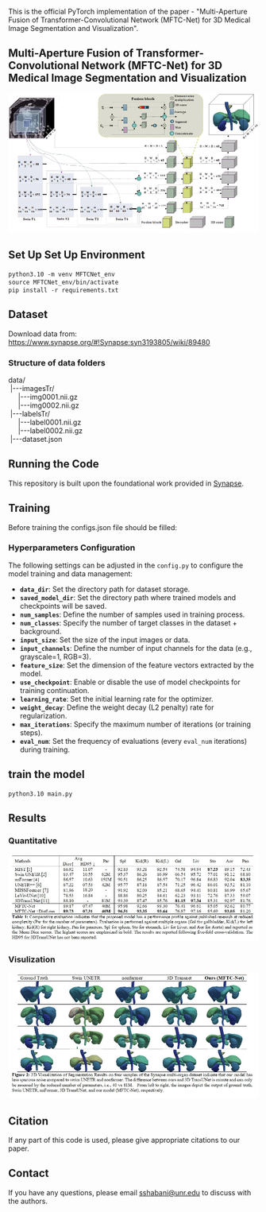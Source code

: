 
This is the official PyTorch implementation of the paper - "Multi-Aperture Fusion of Transformer-Convolutional Network (MFTC-Net) for 3D Medical Image Segmentation and Visualization".

## Multi-Aperture Fusion of Transformer-Convolutional Network (MFTC-Net) for 3D Medical Image Segmentation and Visualization

![](diagram/framework.png)

## Set Up Set Up Environment
```
python3.10 -m venv MFTCNet_env 
source MFTCNet_env/bin/activate 
pip install -r requirements.txt
```

## Dataset

Download data from: https://www.synapse.org/#!Synapse:syn3193805/wiki/89480

### Structure of data folders 

data/  
&nbsp;|---imagesTr/  
&nbsp;&nbsp;&nbsp;&nbsp;&nbsp;|---img0001.nii.gz  
&nbsp;&nbsp;&nbsp;&nbsp;&nbsp;|---img0002.nii.gz  
&nbsp;|---labelsTr/  
&nbsp;&nbsp;&nbsp;&nbsp;&nbsp;|---label0001.nii.gz  
&nbsp;&nbsp;&nbsp;&nbsp;&nbsp;|---label0002.nii.gz  
&nbsp;|---dataset.json  

## Running the Code

This repository is built upon the foundational work provided in [Synapse](https://github.com/LeonidAlekseev/Swin-UNETR). 


## Training

Before training the configs.json file should be filled:

### Hyperparameters Configuration
The following settings can be adjusted in the `config.py` to configure the model training and data management:

- **`data_dir`**: Set the directory path for dataset storage.
- **`saved_model_dir`**: Set the directory path where trained models and checkpoints will be saved.
- **`num_samples`**: Define the number of samples used in training process.
- **`num_classes`**: Specify the number of target classes in the dataset + background.
- **`input_size`**: Set the size of the input images or data.
- **`input_channels`**: Define the number of input channels for the data (e.g., grayscale=1, RGB=3).
- **`feature_size`**: Set the dimension of the feature vectors extracted by the model.
- **`use_checkpoint`**: Enable or disable the use of model checkpoints for training continuation.
- **`learning_rate`**: Set the initial learning rate for the optimizer.
- **`weight_decay`**: Define the weight decay (L2 penalty) rate for regularization.
- **`max_iterations`**: Specify the maximum number of iterations (or training steps).
- **`eval_num`**: Set the frequency of evaluations (every `eval_num` iterations) during training.


## train the model 

```
python3.10 main.py  
```
## Results

### Quantitative
![](diagram/results_num.jpg)


### Visulization 
![](diagram/results_vis.jpg)



## Citation
If any part of this code is used, please give appropriate citations to our paper. <br />

## Contact
If you have any questions, please email sshabani@unr.edu to discuss with the authors. <br />

